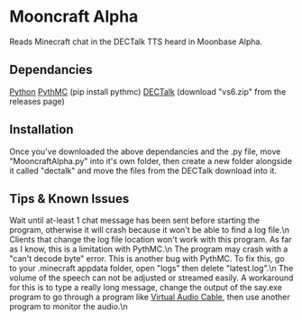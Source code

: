 # Mooncraft Alpha
Reads Minecraft chat in the DECTalk TTS heard in Moonbase Alpha.
## Dependancies
[Python](https://www.python.org/downloads/)
[PythMC](https://github.com/MrKelpy/PythMC) (pip install pythmc)
[DECTalk](https://github.com/dectalk/dectalk) (download "vs6.zip" from the releases page)
## Installation
Once you've downloaded the above dependancies and the .py file, move "MooncraftAlpha.py" into it's own folder, then create a new folder alongside it called "dectalk" and move the files from the DECTalk download into it.
## Tips & Known Issues
Wait until at-least 1 chat message has been sent before starting the program, otherwise it will crash because it won't be able to find a log file.\n
Clients that change the log file location won't work with this program. As far as I know, this is a limitation with PythMC.\n
The program may crash with a "can't decode byte" error. This is another bug with PythMC. To fix this, go to your .minecraft appdata folder, open "logs" then delete "latest.log".\n
The volume of the speech can not be adjusted or streamed easily. A workaround for this is to type a really long message, change the output of the say.exe program to go through a program like [Virtual Audio Cable](https://vb-audio.com/Cable/), then use another program to monitor the audio.\n
